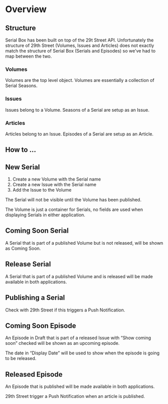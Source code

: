 # Overview

## Structure

Serial Box has been built on top of the 29t Street API. Unfortunately the structure of 29th Street (Volumes, Issues and Articles) does not exactly match the structure of Serial Box (Serials and Episodes) so we’ve had to map between the two.

### Volumes

Volumes are the top level object. Volumes are essentially a collection of Serial Seasons.

### Issues

Issues belong to a Volume. Seasons of a Serial are setup as an Issue.

### Articles
Articles belong to an Issue. Episodes of a Serial are setup as an Article.

## How to …

## New Serial
1. Create a new Volume with the Serial name
2. Create a new Issue with the Serial name
3. Add the Issue to the Volume

The Serial will not be visible until the Volume has been published.

The Volume is just a container for Serials, no fields are used when displaying Serials in either application.

## Coming Soon Serial
A Serial that is part of a published Volume but is not released, will be shown as Coming Soon. 

## Release Serial
A Serial that is part of a published Volume and is released will be made available in both applications.

## Publishing a Serial
Check with 29th Street if this triggers a Push Notification.

## Coming Soon Episode
An Episode in Draft that is part of a released Issue with “Show coming soon” checked will be shown as an upcoming episode.

The date in “Display Date” will be used to show when the episode is going to be released.

## Released Episode
An Episode that is published will be made available in both applications.

29th Street trigger a Push Notification when an article is published.
